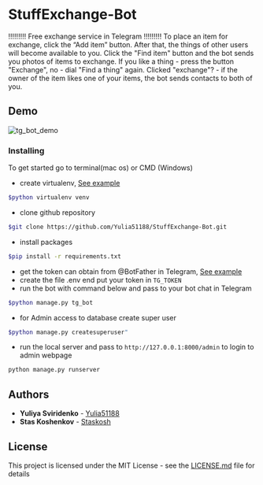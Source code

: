 # StuffExchange-Bot

!!!!!!!!! Free exchange service in Telegram !!!!!!!!!
To place an item for exchange, click the “Add item” button. After that, the things of other users will become available to you. Click the "Find item" button and the bot sends you photos of items to exchange. If you like a thing - press the button "Exchange", no - dial "Find a thing" again. Clicked "exchange"? - if the owner of the item likes one of your items, the bot sends contacts to both of you.

## Demo

![tg_bot_demo](stuff_exchange_bot/demo/bot_demo.gif)

### Installing

To get started go to terminal(mac os) or CMD (Windows)
- create virtualenv, [See example](https://python-scripts.com/virtualenv)

```bash
$python virtualenv venv
```

- clone github repository

```bash
$git clone https://github.com/Yulia51188/StuffExchange-Bot.git
```

- install packages

```bash
$pip install -r requirements.txt
```

- get the token can obtain from @BotFather in Telegram, [See example](https://telegra.ph/Awesome-Telegram-Bot-11-11)
- create the file .env end put your token in `TG_TOKEN`
- run the bot with command below and pass to your bot chat in Telegram 

```bash
$python manage.py tg_bot
```

- for Admin access to database create super user 

```bash
$python manage.py createsuperuser"

```

- run the local server and pass to `http://127.0.0.1:8000/admin` to login to admin webpage
```bash
python manage.py runserver
```

## Authors

* **Yuliya Sviridenko** - [Yulia51188](https://github.com/Yulia51188)
* **Stas Koshenkov** - [Staskosh](https://github.com/Staskosh)

## License

This project is licensed under the MIT License - see the [LICENSE.md](LICENSE.md) file for details



